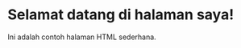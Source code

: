<!DOCTYPE html>
<html>
<head>
  <title>Halaman Saya</title>
</head>
<body>
  <h1>Selamat datang di halaman saya!</h1>
  <p>Ini adalah contoh halaman HTML sederhana.</p>
</body>
</html>
